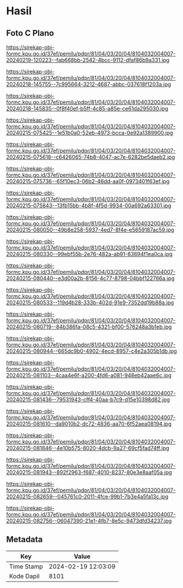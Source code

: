 # Hasil

## Foto C Plano

https://sirekap-obj-formc.kpu.go.id/37ef/pemilu/pdpr/81/04/03/20/04/8104032004007-20240219-120223--fab668bb-2542-4bcc-9112-dfaf86b9a331.jpg

https://sirekap-obj-formc.kpu.go.id/37ef/pemilu/pdpr/81/04/03/20/04/8104032004007-20240218-145755--7c995664-3212-4687-abbc-037618f1203a.jpg

https://sirekap-obj-formc.kpu.go.id/37ef/pemilu/pdpr/81/04/03/20/04/8104032004007-20240218-145835--0f8f40ef-b5ff-4c85-a85e-ce61da295030.jpg

https://sirekap-obj-formc.kpu.go.id/37ef/pemilu/pdpr/81/04/03/20/04/8104032004007-20240215-075425--1e51b0a0-52eb-4973-bcca-0e92a1389900.jpg

https://sirekap-obj-formc.kpu.go.id/37ef/pemilu/pdpr/81/04/03/20/04/8104032004007-20240215-075618--c6426065-74b8-4047-ac7e-6282be5daeb2.jpg

https://sirekap-obj-formc.kpu.go.id/37ef/pemilu/pdpr/81/04/03/20/04/8104032004007-20240215-075736--65f10ec3-06b2-46dd-aa0f-0973401f63ef.jpg

https://sirekap-obj-formc.kpu.go.id/37ef/pemilu/pdpr/81/04/03/20/04/8104032004007-20240215-075843--13fb15bb-4b8f-4f5d-9934-00a692a63301.jpg

https://sirekap-obj-formc.kpu.go.id/37ef/pemilu/pdpr/81/04/03/20/04/8104032004007-20240215-080050--49b8e258-5937-4ed7-8f4e-e5659187ac59.jpg

https://sirekap-obj-formc.kpu.go.id/37ef/pemilu/pdpr/81/04/03/20/04/8104032004007-20240215-080330--99ebf55b-2e76-482a-ab91-83694f1ea0ca.jpg

https://sirekap-obj-formc.kpu.go.id/37ef/pemilu/pdpr/81/04/03/20/04/8104032004007-20240215-080440--e3d00a2b-8156-4c77-8798-04bbf122766a.jpg

https://sirekap-obj-formc.kpu.go.id/37ef/pemilu/pdpr/81/04/03/20/04/8104032004007-20240215-080533--119d4b28-333b-402d-91e9-7352dd19b88a.jpg

https://sirekap-obj-formc.kpu.go.id/37ef/pemilu/pdpr/81/04/03/20/04/8104032004007-20240215-080719--84b386fa-08c5-4321-bf00-576248a3b1eb.jpg

https://sirekap-obj-formc.kpu.go.id/37ef/pemilu/pdpr/81/04/03/20/04/8104032004007-20240215-080944--665dc9b0-4902-4ecd-8957-c4e2a305b1db.jpg

https://sirekap-obj-formc.kpu.go.id/37ef/pemilu/pdpr/81/04/03/20/04/8104032004007-20240215-081103--4caa4e6f-a200-4fd6-a081-948eb42aae6c.jpg

https://sirekap-obj-formc.kpu.go.id/37ef/pemilu/pdpr/81/04/03/20/04/8104032004007-20240215-081436--79531943-cff4-40aa-b7c9-d15e10398d82.jpg

https://sirekap-obj-formc.kpu.go.id/37ef/pemilu/pdpr/81/04/03/20/04/8104032004007-20240215-081610--da9010b2-dc72-4836-aa70-6f52aea08194.jpg

https://sirekap-obj-formc.kpu.go.id/37ef/pemilu/pdpr/81/04/03/20/04/8104032004007-20240215-081846--4e10b575-8020-4dcb-9a27-69cf5fad74ff.jpg

https://sirekap-obj-formc.kpu.go.id/37ef/pemilu/pdpr/81/04/03/20/04/8104032004007-20240215-081943--892f2963-f687-4010-8237-80e3e8aaf05a.jpg

https://sirekap-obj-formc.kpu.go.id/37ef/pemilu/pdpr/81/04/03/20/04/8104032004007-20240215-082659--045761c0-2011-4fce-99b1-7b3e4a5fa13c.jpg

https://sirekap-obj-formc.kpu.go.id/37ef/pemilu/pdpr/81/04/03/20/04/8104032004007-20240215-082756--06047390-21e1-4fb7-8e5c-9473dfd34237.jpg


## Metadata

| Key        | Value               |
| ---------- | ------------------- |
| Time Stamp | 2024-02-19 12:03:09 |
| Kode Dapil | 8101                |



